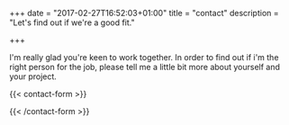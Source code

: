 +++
date = "2017-02-27T16:52:03+01:00"
title = "contact"
description = "Let's find out if we're a good fit."

+++

<p>I'm really glad you're keen to work together. In order to find out if i'm the right person for the job, please tell me a little bit more about yourself and your project.</p>

{{< contact-form >}}<p></p>{{< /contact-form >}}
